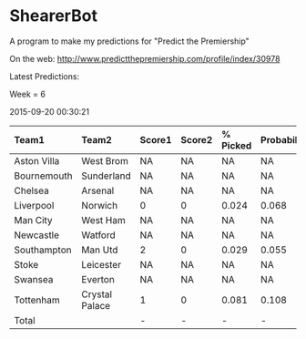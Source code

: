 # ShearerBot
A program to make my predictions for "Predict the Premiership"

On the web: http://www.predictthepremiership.com/profile/index/30978

Latest Predictions:

Week = 6

2015-09-20 00:30:21
<sub>


|Team1       |Team2          |Score1 |Score2 |% Picked |Probability |Expected |SD    |n    |
|:-----------|:--------------|:------|:------|:--------|:-----------|:--------|:-----|:----|
|Aston Villa |West Brom      |NA     |NA     |NA       |NA          |NA       |NA    |NA   |
|Bournemouth |Sunderland     |NA     |NA     |NA       |NA          |NA       |NA    |NA   |
|Chelsea     |Arsenal        |NA     |NA     |NA       |NA          |NA       |NA    |NA   |
|Liverpool   |Norwich        |0      |0      |0.024    |0.068       |0.974    |1.966 |4382 |
|Man City    |West Ham       |NA     |NA     |NA       |NA          |NA       |NA    |NA   |
|Newcastle   |Watford        |NA     |NA     |NA       |NA          |NA       |NA    |NA   |
|Southampton |Man Utd        |2      |0      |0.029    |0.055       |1.148    |1.912 |4379 |
|Stoke       |Leicester      |NA     |NA     |NA       |NA          |NA       |NA    |NA   |
|Swansea     |Everton        |NA     |NA     |NA       |NA          |NA       |NA    |NA   |
|Tottenham   |Crystal Palace |1      |0      |0.081    |0.108       |0.71     |0.925 |4379 |
|Total       |               |-      |-      |-        |-           |2.832    |2.89  |4382 |

</sub>